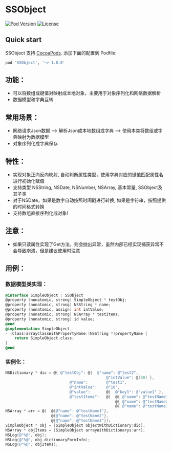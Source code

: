 SSObject
========================
[![Pod Version](http://img.shields.io/cocoapods/v/SSObject.svg)](https://cocoadocs.org/docsets/SSObject)
[![License](https://img.shields.io/cocoapods/l/SSObject.svg)](http://opensource.org/licenses/MIT)


## Quick start

SSObject 支持 [CocoaPods](http://cocoapods.org).  添加下面的配置到 Podfile:

```ruby
pod 'SSObject', '~> 1.0.0'
```


## 功能：
* 可以将数组或键值对映射成本地对象，主要用于对象序列化和网络数据解析
* 数据模型和字典互转

## 常用场景：
* 网络请求Json数据 --> 解析Json成本地数组或字典 -->  使用本类将数组或字典映射为数据模型
* 对象序列化成字典保存

## 特性：
* 实现对象正向反向映射, 自动判断属性类型，使用字典对应的键值匹配属性名进行初始化赋值
* 支持类型 NSString, NSDate, NSNumber, NSArray, 基本常量, SSObject及其子类
* 对于NSDate，如果是数字自动按照时间戳进行转换, 如果是字符串，按照提供的时间格式转换
* 支持数组直接序列化成对象!

## 注意：
* 如果只读属性实现了Get方法，则会抛出异常，虽然内部已经实现捕获异常不会导致崩溃，但是建议使用时注意

## 用例：

### 数据模型类实现：

```objective-c
@interface SimpleObject : SSObject
@property (nonatomic, strong) SimpleObject * testObj;
@property (nonatomic, strong) NSString * name;
@property (nonatomic, assign) int intValue;
@property (nonatomic, strong) NSArray * testItems;
@property (nonatomic, strong) id value;
@end
@implementation SimpleObject
- (Class)arrayClassWithPropertyName:(NSString *)propertyName {
    return SimpleObject.class;
}
@end
```

### 实例化：

```objective-c
NSDictionary * dic = @{ @"testObj": @{  @"name": @"test2",
                                            @"intValue": @(80) },
                            @"name":        @"test1",
                            @"intValue":    @"10",
                            @"value":       @{  @"key1": @"value1" },
                            @"testItems":   @[  @{ @"name": @"testName1"},
                                                @{ @"name": @"testName2"},
                                                @{ @"name": @"testName3"}]};
NSArray * arr = @[  @{@"name": @"testName1"},
                    @{@"name": @"testName2"},
                    @{@"name": @"testName3"}];
SimpleObject * obj = [SimpleObject objectWithDictionary:dic];
NSArray * objItems = [SimpleObject arrayWithDictionarys:arr];
NSLog(@"%@", obj);
NSLog(@"%@", obj.dictionaryFormInfo);
NSLog(@"%@", objItems);
```
       
       
